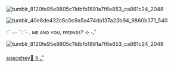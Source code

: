 ![tumblr_8120fe95e9805c11dbfb1891a7f6e853_ca861c24_2048](https://github.com/karmagisa/karmagisa/assets/167344508/87fe5654-3156-4f10-852a-c1b197b760e9)


![tumblr_40e8de432c6c0c9a5a474da137a23b94_9860b371_540](https://github.com/karmagisa/karmagisa/assets/167344508/39706d44-8f25-4a8c-bb44-f730a42b27a4)

:¨ ·.· ¨:
`· .   ᴍᴇ ᴀɴᴅ ʏᴏᴜ, ꜰʀɪᴇɴᴅꜱ? ⊹ ‧₊˚
  
![tumblr_8120fe95e9805c11dbfb1891a7f6e853_ca861c24_2048](https://github.com/karmagisa/karmagisa/assets/167344508/87fe5654-3156-4f10-852a-c1b197b760e9)

[spacehey🧁 ༉‧₊˚](https://spacehey.com/profile?id=2667898)
